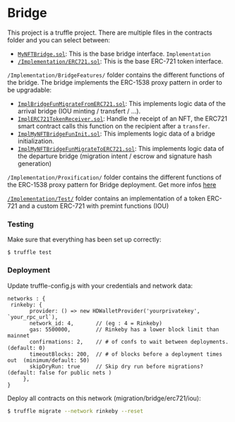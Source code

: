 
# Bridge

This project is a truffle project. There are multiple files in the contracts folder and you can select between:

- [`MyNFTBridge.sol`](Codebase/Bridge_Contracts/contracts/MyNFTBridge.sol): This is the base bridge interface.
`Implementation`
- [`/Implementation/ERC721.sol`](Codebase/Bridge_Contracts/contracts/Implementation/ERC721.sol): This is the base ERC-721 token interface.

`/Implementation/BridgeFeatures/` folder contains the different functions of the bridge.
The bridge implements the ERC-1538 proxy pattern in order to be upgradable:
- [`ImplBridgeFunMigrateFromERC721.sol`](Codebase/Bridge_Contracts/contracts/ImplBridgeFunMigrateFromERC721.sol): This implements logic data of the arrival bridge (IOU minting / transfert / ...).
- [`ImplERC721TokenReceiver.sol`](Codebase/Bridge_Contracts/contracts/ImplERC721TokenReceiver.sol): Handle the receipt of an NFT, the ERC721 smart contract calls this function on the recipient after a `transfer`.
- [`ImplMyNFTBridgeFunInit.sol`](Codebase/Bridge_Contracts/contracts/ImplMyNFTBridgeFunInit.sol): This implements logic data of a bridge initialization.
- [`ImplMyNFTBridgeFunMigrateToERC721.sol`](Codebase/Bridge_Contracts/contracts/ImplMyNFTBridgeFunMigrateToERC721.sol): This implements logic data of the departure bridge (migration intent / escrow and signature hash generation)

`/Implementation/Proxification/` folder contains the different functions of the ERC-1538 proxy pattern for Bridge deployment. Get more infos [here](https://eips.ethereum.org/EIPS/eip-1538)

[`/Implementation/Test/`](Codebase/Bridge_Contracts/contracts/Implementation/Test) folder contains an implementation of a token ERC-721 and a custom ERC-721 with premint functions (IOU)

### Testing
Make sure that everything has been set up correctly:

```
$ truffle test
```
### Deployment

Update truffle-config.js with your credentials and network data:
```
networks : {
 rinkeby: {
       provider: () => new HDWalletProvider('yourprivatekey', `your_rpc_url`),
       network_id: 4,       // (eg : 4 = Rinkeby)
       gas: 5500000,        // Rinkeby has a lower block limit than mainnet
       confirmations: 2,    // # of confs to wait between deployments. (default: 0)
       timeoutBlocks: 200,  // # of blocks before a deployment times out  (minimum/default: 50)
       skipDryRun: true     // Skip dry run before migrations? (default: false for public nets )
     },
}
```
Deploy all contracts on this network (migration/bridge/erc721/iou):

```bash
$ truffle migrate --network rinkeby --reset
```
